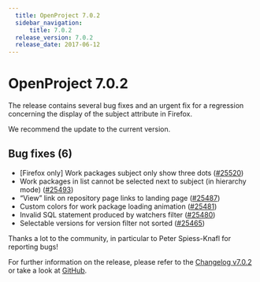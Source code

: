 ```yaml
---
  title: OpenProject 7.0.2
  sidebar_navigation:
      title: 7.0.2
  release_version: 7.0.2
  release_date: 2017-06-12
---
```



# OpenProject 7.0.2

The release contains several bug fixes and an urgent fix for a
regression concerning the display of the subject attribute in Firefox.

We recommend the update to the current version.

## Bug fixes (6)

  - \[Firefox only\] Work packages subject only show three dots
    ([#25520](https://community.openproject.com/wp/25520))
  - Work packages in list cannot be selected next to subject (in
    hierarchy mode)
    ([#25493](https://community.openproject.com/wp/25493))
  - “View” link on repository page links to landing page
    ([#25487](https://community.openproject.com/wp/25487))
  - Custom colors for work package loading animation
    ([#25481](https://community.openproject.com/wp/25481))
  - Invalid SQL statement produced by watchers filter
    ([#25480](https://community.openproject.com/wp/25480))
  - Selectable versions for version filter not sorted
    ([#25465](https://community.openproject.com/wp/25465))

Thanks a lot to the community, in particular to Peter Spiess-Knafl for
reporting bugs!

For further information on the release, please refer to the [Changelog
v7.0.2](https://community.openproject.com/versions/837) 
or take a look at
[GitHub](https://github.com/opf/openproject/tree/v7.0.2).


